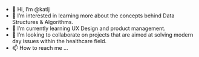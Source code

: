 - 👋 Hi, I’m @katlj
- 👀 I’m interested in learning more about the concepts behind Data Structures & Algorithms.
- 🌱 I’m currently learning UX Design and product management.
- 💞️ I’m looking to collaborate on projects that are aimed at solving modern day issues within the healthcare field.
- 📫 How to reach me ...

<!---
katlj/katlj is a ✨ special ✨ repository because its `README.md` (this file) appears on your GitHub profile.
You can click the Preview link to take a look at your changes.
--->
